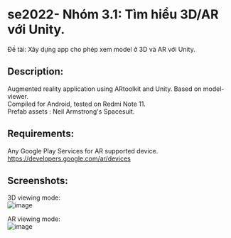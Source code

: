 # se2022- Nhóm 3.1: Tìm hiểu 3D/AR với Unity.
Đề tài: Xây dựng app cho phép xem model ở 3D và AR với Unity.

## Description:
Augmented reality application using ARtoolkit and Unity. Based on model-viewer.  
Compiled for Android, tested on Redmi Note 11.  
Prefab assets : Neil Armstrong's Spacesuit.  

## Requirements:
Any Google Play Services for AR supported device.
https://developers.google.com/ar/devices

## Screenshots:
3D viewing mode:  
![image](https://user-images.githubusercontent.com/92431917/216575542-fd05d350-dd19-4a4c-81fb-48c3603c161c.png)

AR viewing mode:  
![image](https://user-images.githubusercontent.com/92431917/216575757-b118e5c5-ce8a-4532-9750-d9879a9c073a.png)
